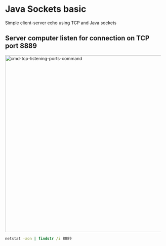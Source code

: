 # Java Sockets basic
Simple client-server echo using TCP and Java sockets
## Server computer listen for connection on TCP port 8889
<img width="574" alt="cmd-tcp-listening-ports-command" src="https://github.com/danielurra/java-sockets-basic/assets/51704179/a4afe16a-c567-462b-9459-e6518fa6cfd0"><br>
```cmd
netstat -aon | findstr /i 8889
```

